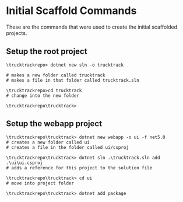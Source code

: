 # Initial Scaffold Commands

These are the commands that were used to create the initial scaffolded projects.

## Setup the root project

``` shell
\trucktrackrepo> dotnet new sln -o trucktrack

# makes a new folder called trucktrack
# makes a file in that folder called trucktrack.sln

\trucktrackrepo>cd trucktrack
# change into the new folder

\trucktrackrepo\trucktrack>

```

## Setup the webapp project

``` shell
\trucktrackrepo\trucktrack> dotnet new webapp -o ui -f net5.0 
# creates a new folder called ui
# creates a file in the folder called ui/csproj

\trucktrackrepo\trucktrack> dotnet sln .\trucktrack.sln add .\ui\ui.csproj
# adds a reference for this project to the solution file

\trucktrackrepo\trucktrack> cd ui
# move into project folder

\trucktrackrepo\trucktrack> dotnet add package



```
